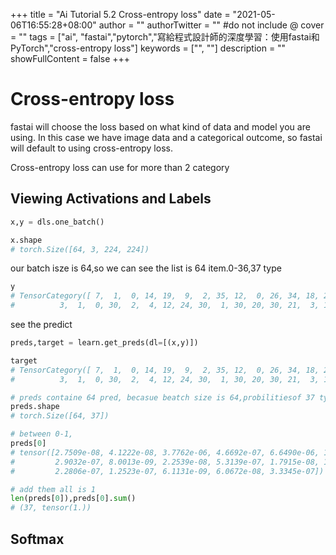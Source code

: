 +++
title = "Ai Tutorial 5.2  Cross-entropy loss"
date = "2021-05-06T16:55:28+08:00"
author = ""
authorTwitter = "" #do not include @
cover = ""
tags = ["ai", "fastai","pytorch","寫給程式設計師的深度學習：使用fastai和PyTorch","cross-entropy loss"]
keywords = ["", ""]
description = ""
showFullContent = false
+++
# Cross-entropy loss

fastai will choose the loss based on what kind of data and model you are using. In this case we have image data and a categorical outcome, so fastai will default to using cross-entropy loss.

Cross-entropy loss can use for more than 2 category

## Viewing Activations and Labels

```py
x,y = dls.one_batch()

```

```py
x.shape
# torch.Size([64, 3, 224, 224])
```

our batch isze is 64,so we can see the list is 64 item.0-36,37 type

```py
y
# TensorCategory([ 7,  1,  0, 14, 19,  9,  2, 35, 12,  0, 26, 34, 18, 21,  5,  8,  0, 35,  8,  8, 28, 35, 17, 34, 21,  3, 17, 19, 18, 22,  9, 12, 34, 10, 35, 25, 13, 18, 32, 36, 20, 26,  5, 18, 31,  6,  7,  9,
#          3,  1,  0, 30,  2,  4, 12, 24, 30,  1, 30, 20, 30, 21,  3, 12], device='cuda:0')
```

see the predict

```py
preds,target = learn.get_preds(dl=[(x,y)])
```

```py
target
# TensorCategory([ 7,  1,  0, 14, 19,  9,  2, 35, 12,  0, 26, 34, 18, 21,  5,  8,  0, 35,  8,  8, 28, 35, 17, 34, 21,  3, 17, 19, 18, 22,  9, 12, 34, 10, 35, 25, 13, 18, 32, 36, 20, 26,  5, 18, 31,  6,  7,  9,
#          3,  1,  0, 30,  2,  4, 12, 24, 30,  1, 30, 20, 30, 21,  3, 12])
```

```py
# preds containe 64 pred, becasue beatch size is 64,probilitiesof 37 type ,because it contain 37 type
preds.shape
# torch.Size([64, 37])
```

```py
# between 0-1,
preds[0]
# tensor([2.7509e-08, 4.1222e-08, 3.7762e-06, 4.6692e-07, 6.6490e-06, 1.6953e-08, 2.9940e-05, 9.9975e-01, 1.9381e-04, 2.9978e-09, 1.0564e-08, 1.0974e-07, 3.9340e-07, 1.0617e-08, 7.8258e-09, 4.8307e-08,
#         2.9032e-07, 8.0013e-09, 2.2539e-08, 5.3139e-07, 1.7915e-08, 1.0556e-07, 3.6633e-06, 5.3050e-06, 1.2096e-07, 6.5162e-08, 4.3347e-09, 9.6756e-08, 5.2215e-06, 2.0169e-07, 1.5412e-07, 8.8911e-07,
#         2.2806e-07, 1.2523e-07, 6.1131e-09, 6.0672e-08, 3.3345e-07])
```

```py
# add them all is 1
len(preds[0]),preds[0].sum()
# (37, tensor(1.))
```

## Softmax
